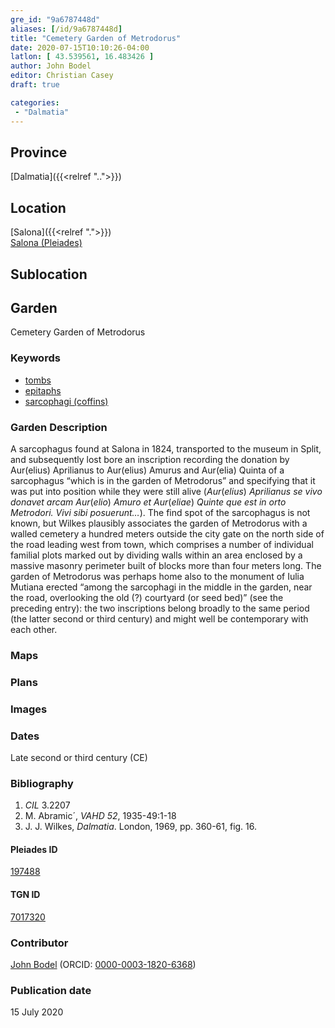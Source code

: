 ```yaml
---
gre_id: "9a6787448d"
aliases: [/id/9a6787448d]
title: "Cemetery Garden of Metrodorus"
date: 2020-07-15T10:10:26-04:00
latlon: [ 43.539561, 16.483426 ]
author: John Bodel
editor: Christian Casey
draft: true

categories:
 - "Dalmatia"
---
```


## Province

[Dalmatia]({{<relref "..">}})

<!--### Province Description-->

<!-- DESCRIPTION -->


## Location

[Salona]({{<relref ".">}}) \
[Salona (Pleiades)](https://pleiades.stoa.org/places/197488)

<!--### Location Description-->

<!-- LEAVE THIS BLANK FOR NOW -->

## Sublocation

<!-- 
[AREA WITHIN LOCATION, LIKE “PALATINE HILL”](GEOREFERENCE LINK)
A sublocation is any area larger than an individual garden, but located within a location. I would always try to include a link to a controlled vocabulary here if possible. This ID may well be different from the Garden ID, e.g., Pompeii versus a Garden in one of the houses which has its own Pleiades ID.
-->

<!--### Sublocation Description-->

<!-- DESCRIPTION -->

## Garden

Cemetery Garden of Metrodorus


### Keywords

- [tombs](http://vocab.getty.edu/page/aat/300005926)
- [epitaphs](http://vocab.getty.edu/page/aat/300028729)
- [sarcophagi (coffins)](http://vocab.getty.edu/page/aat/300005947)


### Garden Description

A sarcophagus found at Salona in 1824, transported to the museum in Split, and subsequently lost bore an inscription recording the donation by Aur(elius) Aprilianus to Aur(elius) Amurus and Aur(elia) Quinta of a sarcophagus “which is in the garden of Metrodorus” and specifying that it was put into position while they were still alive (*Aur*(*elius*) *Aprilianus se vivo donavet arcam Aur*(*elio*) *Amuro et Aur*(*eliae*) *Quinte que est in orto Metrodori. Vivi sibi posuerunt…*). The find spot of the sarcophagus is not known, but Wilkes plausibly associates the garden of Metrodorus with a walled cemetery a hundred meters outside the city gate on the north side of the road leading west from town, which comprises a number of individual familial plots marked out by dividing walls within an area enclosed by a massive masonry perimeter built of blocks more than four meters long. The garden of Metrodorus was perhaps home also to the monument of Iulia Mutiana erected “among the sarcophagi in the middle in the garden, near the road, overlooking the old (?) courtyard (or seed bed)” (see the preceding entry): the two inscriptions belong broadly to the same period (the latter second or third century) and might well be contemporary with each other. 

### Maps

<!-- 
{{< figure src="../images/image_name.ext" alt="alt_text" title="CAPTION" >}}
-->

### Plans

<!-- 
{{< figure src="IMG_URL" alt="ALT_TEXT" title="CAPTION" >}}
-->

### Images

<!-- 
{{< figure src="../images/image_name.ext" alt="alt_text" title="CAPTION" >}}
-->

### Dates

Late second or third century (CE)

### Bibliography

1. *CIL* 3.2207
2. M. Abramic´, *VAHD 52*, 1935-49:1-18
3. J. J. Wilkes, *Dalmatia*. London, 1969, pp. 360-61, fig. 16.

<!--#### Periodo ID-->

<!-- [PERIODO_ID](https://pleiades.stoa.org/places/PLEIADES_ID) -->

#### Pleiades ID

[197488](https://pleiades.stoa.org/places/197488)

#### TGN ID

[7017320](http://vocab.getty.edu/page/tgn/7017320)

### Contributor

[John Bodel](https://www.brown.edu/academics/history/people/john-bodel) (ORCID: [0000-0003-1820-6368](https://orcid.org/0000-0003-1820-6368))

### Publication date
<!-- Format: dd MONTH_NAME yyyy -->

15 July 2020

<!--### Related articles-->

<!-- Links to other related articles. Leave blank for now -->